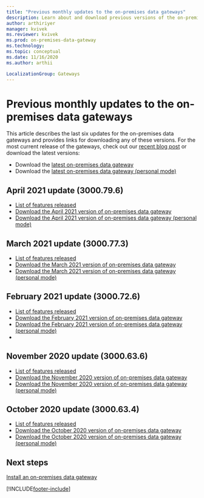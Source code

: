 ```yaml
---
title: "Previous monthly updates to the on-premises data gateways"
description: Learn about and download previous versions of the on-premises data gateways.
author: arthiriyer
manager: kvivek
ms.reviewer: kvivek
ms.prod: on-premises-data-gateway
ms.technology:
ms.topic: conceptual
ms.date: 11/16/2020
ms.author: arthii

LocalizationGroup: Gateways
---
```


# Previous monthly updates to the on-premises data gateways

This article describes the last six updates for the on-premises data gateways and provides links for downloading any of these versions. For the most current release of the gateways, check out our [recent blog post](https://go.microsoft.com/fwlink/?linkid=2132375&clcid=0x409) or download the latest versions:

- Download the [latest on-premises data gateway](https://download.microsoft.com/download/D/A/1/DA1FDDB8-6DA8-4F50-B4D0-18019591E182/GatewayInstall.exe)
- Download the [latest on-premises data gateway (personal mode)](https://download.microsoft.com/download/6/0/2/602A459E-E1A3-4FB9-B07F-FC2B60881900/On-premises%20data%20gateway%20(personal%20mode).exe)

## April 2021 update (3000.79.6)

- [List of features released](https://powerbi.microsoft.com/blog/on-premises-data-gateway-April-2021-update-is-now-available/)
- [Download the April 2021 version of on-premises data gateway](https://download.microsoft.com/download/D/A/1/DA1FDDB8-6DA8-4F50-B4D0-18019591E182/GatewayInstall-21-04.exe)
- [Download the April 2021 version of on-premises data gateway (personal mode)](https://download.microsoft.com/download/6/0/2/602A459E-E1A3-4FB9-B07F-FC2B60881900/On-premises%20data%20gateway%20(personal%20mode)-21-04.exe)

## March 2021 update (3000.77.3)

- [List of features released](https://powerbi.microsoft.com/blog/on-premises-data-gateway-march-2021-update-is-now-available/)
- [Download the March 2021 version of on-premises data gateway](https://download.microsoft.com/download/D/A/1/DA1FDDB8-6DA8-4F50-B4D0-18019591E182/GatewayInstall-21-03.exe)
- [Download the March 2021 version of on-premises data gateway (personal mode)](https://download.microsoft.com/download/6/0/2/602A459E-E1A3-4FB9-B07F-FC2B60881900/On-premises%20data%20gateway%20(personal%20mode)-21-03.exe)

## February 2021 update (3000.72.6)

- [List of features released](https://powerbi.microsoft.com/blog/on-premises-data-gateway-february-2021-update-is-now-available/)
- [Download the February 2021 version of on-premises data gateway](https://download.microsoft.com/download/D/A/1/DA1FDDB8-6DA8-4F50-B4D0-18019591E182/GatewayInstall-21-02.exe)
- [Download the February 2021 version of on-premises data gateway (personal mode)](https://download.microsoft.com/download/6/0/2/602A459E-E1A3-4FB9-B07F-FC2B60881900/On-premises%20data%20gateway%20(personal%20mode)-21-02.exe)
- 
## November 2020 update (3000.63.6)

- [List of features released](https://powerbi.microsoft.com/blog/on-premises-data-gateway-November-2020-update-is-now-available/)
- [Download the November 2020 version of on-premises data gateway](https://download.microsoft.com/download/D/A/1/DA1FDDB8-6DA8-4F50-B4D0-18019591E182/GatewayInstall-20-11.exe)
- [Download the November 2020 version of on-premises data gateway (personal mode)](https://download.microsoft.com/download/6/0/2/602A459E-E1A3-4FB9-B07F-FC2B60881900/On-premises%20data%20gateway%20(personal%20mode)-20-11.exe)

## October 2020 update (3000.63.4)

- [List of features released](https://powerbi.microsoft.com/blog/on-premises-data-gateway-October-2020-update-is-now-available/)
- [Download the October 2020 version of on-premises data gateway](https://download.microsoft.com/download/D/A/1/DA1FDDB8-6DA8-4F50-B4D0-18019591E182/GatewayInstall-20-10.exe)
- [Download the October 2020 version of on-premises data gateway (personal mode)](https://download.microsoft.com/download/6/0/2/602A459E-E1A3-4FB9-B07F-FC2B60881900/On-premises%20data%20gateway%20(personal%20mode)-20-10.exe)

## Next steps

[Install an on-premises data gateway](service-gateway-install.md)


[!INCLUDE[footer-include](../includes/footer-banner.md)]
